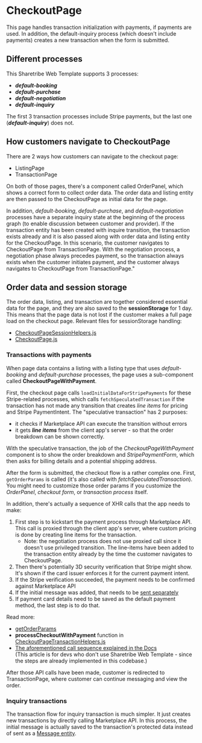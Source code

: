 # CheckoutPage

This page handles transaction initialization with payments, if payments are used. In addition, the
default-inquiry process (which doesn't include payments) creates a new transaction when the form is
submitted.

## Different processes

This Sharetribe Web Template supports 3 processes:

- **_default-booking_**
- **_default-purchase_**
- **_default-negotiation_**
- **_default-inquiry_**

The first 3 transaction processes include Stripe payments, but the last one (**_default-inquiry_**)
does not.

## How customers navigate to CheckoutPage

There are 2 ways how customers can navigate to the checkout page:

- ListingPage
- TransactionPage

On both of those pages, there's a component called OrderPanel, which shows a correct form to collect
order data. The order data and listing entity are then passed to the CheckoutPage as initial data
for the page.

In addition, _default-booking_, _default-purchase_, and _default-negotiation_ processes have a
separate inquiry state at the beginning of the process graph (to enable discussion between customer
and provider). If the transaction entity has been created with inquire transition, the transaction
exists already and it is also passed along with order data and listing entity for the CheckoutPage.
In this scenario, the customer navigates to CheckoutPage from TransactionPage. With the negotiation
process, a negotiation phase always precedes payment, so the transaction always exists when the
customer initiates payment, and the customer always navigates to CheckoutPage from TransactionPage."

## Order data and session storage

The order data, listing, and transaction are together considered essential data for the page, and
they are also saved to the **sessionStorage** for 1 day. This means that the page data is not lost
if the customer makes a full page load on the checkout page. Relevant files for sessionStorage
handling:

- [CheckoutPageSessionHelpers.js](./CheckoutPageSessionHelpers.js)
- [CheckoutPage.js](https://github.com/sharetribe/web-template/blob/inquiry-process/src/containers/CheckoutPage/CheckoutPage.js)

### Transactions with payments

When page data contains a listing with a listing type that uses _default-booking_ and
_default-purchase_ processes, the page uses a sub-component called **CheckoutPageWithPayment**.

First, the checkout page calls `loadInitialDataForStripePayments` for these Stripe-related
processes, which calls `fetchSpeculatedTransaction` if the transaction has not made any transition
that creates _line items_ for pricing and Stripe PaymentIntent. The "speculative transaction" has 2
purposes:

- it checks if Marketplace API can execute the transition without errors
- it gets **_line items_** from the client app's server - so that the order breakdown can be shown
  correctly.

With the speculative transaction, the job of the _CheckoutPageWithPayment_ component is to show the
order breakdown and _StripePaymentForm_, which then asks for billing details and a potential
shipping address.

After the form is submitted, the checkout flow is a rather complex one. First, `getOrderParams` is
called (it's also called with _fetchSpeculatedTransaction_). You might need to customize those order
params if you customize the _OrderPanel_, _checkout form_, or _transaction process_ itself.

In addition, there's actually a sequence of XHR calls that the app needs to make:

1. First step is to kickstart the payment process through Marketplace API.  
   This call is proxied through the client app's server, where custom pricing is done by creating
   line items for the transaction.
   - Note: the negotiation process does not use proxied call since it doesn't use privileged
     transition. The line-items have been added to the transaction entity already by the time the
     customer navigates to CheckoutPage.
2. Then there's potentially 3D security verification that Stripe might show.  
   It's shown if the card issuer enforces it for the current payment intent.
3. If the Stripe verification succeeded, the payment needs to be confirmed against Marketplace API
4. If the initial message was added, that needs to be
   [sent separately](https://www.sharetribe.com/api-reference/marketplace.html#send-message)
5. If payment card details need to be saved as the default payment method, the last step is to do
   that.

Read more:

- [getOrderParams](./CheckoutPageWithPayment.js#L69)
- **processCheckoutWithPayment** function in
  [CheckoutPageTransactionHelpers.js](./CheckoutPageTransactionHelpers.js)
- [The aforementioned call sequence explained in the Docs](https://www.sharetribe.com/docs/how-to/enable-payment-intents/#3-checkoutpage-add-new-api-calls-and-call-them-in-sequence)  
  (This article is for devs who don't use Sharetribe Web Template - since the steps are already
  implemented in this codebase.)

After those API calls have been made, customer is redirected to TransactionPage, where customer can
continue messaging and view the order.

### Inquiry transactions

The transaction flow for inquiry transaction is much simpler. It just creates new transactions by
directly calling Marketplace API. In this process, the initial message is actually saved to the
transaction's protected data instead of sent as a
[Message entity](https://www.sharetribe.com/api-reference/marketplace.html#send-message).
